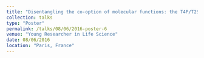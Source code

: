 ```yaml
---
title: "Disentangling the co-option of molecular functions: the T4P/T2SS/Tad/Com/Archaellum conundrum"
collection: talks
type: "Poster"
permalink: /talks/08/06/2016-poster-6
venue: "Young Researcher in Life Science"
date: 08/06/2016
location: "Paris, France"
---
```

